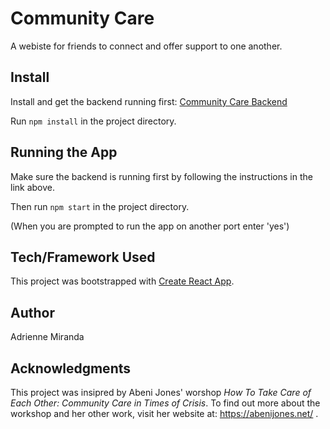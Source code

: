 Community Care
========================

A webiste for friends to connect and offer support to one another.

## Install

Install and get the backend running first: [Community Care Backend](https://github.com/adriennem76/friend-support-backend)

Run `npm install` in the project directory.

## Running the App

Make sure the backend is running first by following the instructions in the link above.

Then run `npm start` in the project directory.

(When you are prompted to run the app on another port enter 'yes')

<!-- ## Demo

Video Demo: 

## Screenshots

![Screen Shot 2019-07-12 at 11 00 28 AM](https://user-images.githubusercontent.com/50639575/61140762-0e19c700-a49a-11e9-88a4-a24d1e3ef7b6.png)  -->


## Tech/Framework Used

This project was bootstrapped with [Create React App](https://github.com/facebook/create-react-app).

## Author

Adrienne Miranda

## Acknowledgments

This project was insipred by Abeni Jones' worshop *How To Take Care of Each Other: Community Care in Times of Crisis*. To find out more about the workshop and her other work, visit her website at: https://abenijones.net/ .

